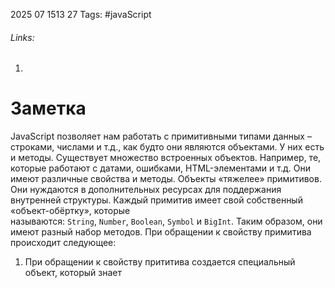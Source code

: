 2025 07 1513 27
Tags: #javaScript 
###### Links: 
1) 
# Заметка
JavaScript позволяет нам работать с примитивными типами данных – строками, числами и т.д., как будто они являются объектами. У них есть и методы. Существует множество встроенных объектов. Например, те, которые работают с датами, ошибками, HTML-элементами и т.д. Они имеют различные свойства и методы. Объекты «тяжелее» примитивов. Они нуждаются в дополнительных ресурсах для поддержания внутренней структуры. Каждый примитив имеет свой собственный «объект-обёртку», которые называются: `String`, `Number`, `Boolean`, `Symbol` и `BigInt`. Таким образом, они имеют разный набор методов. При обращении к свойству примитива происходит следующее:
1) При обращении к свойству прититива создается специальный объект, который знает 